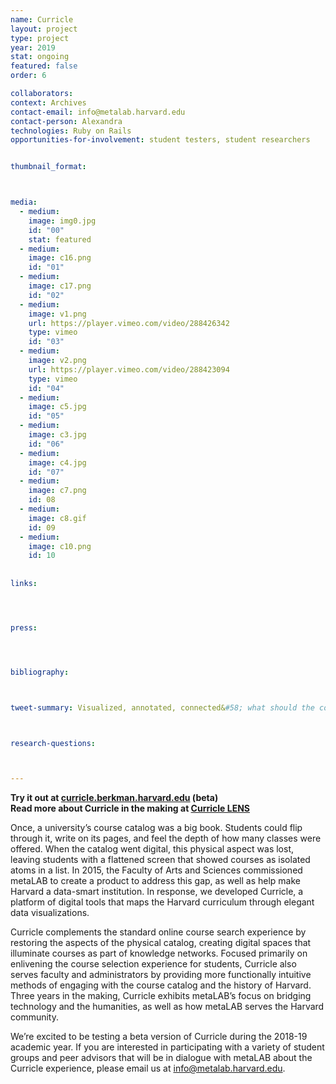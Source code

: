 ```yaml
---
name: Curricle
layout: project
type: project
year: 2019
stat: ongoing
featured: false
order: 6

collaborators:
context: Archives
contact-email: info@metalab.harvard.edu
contact-person: Alexandra
technologies: Ruby on Rails
opportunities-for-involvement: student testers, student researchers


thumbnail_format:



media:
  - medium:
    image: img0.jpg
    id: "00"
    stat: featured
  - medium:
    image: c16.png
    id: "01"
  - medium:
    image: c17.png
    id: "02"
  - medium:
    image: v1.png
    url: https://player.vimeo.com/video/288426342
    type: vimeo
    id: "03"
  - medium:
    image: v2.png
    url: https://player.vimeo.com/video/288423094
    type: vimeo
    id: "04"
  - medium:
    image: c5.jpg
    id: "05"
  - medium:
    image: c3.jpg
    id: "06"
  - medium:
    image: c4.jpg
    id: "07"
  - medium:
    image: c7.png
    id: 08
  - medium:
    image: c8.gif
    id: 09  
  - medium:
    image: c10.png
    id: 10  
    
       
links:




press:




bibliography:



tweet-summary: Visualized, annotated, connected&#58; what should the course catalog look like in the 21st century? Leveraging data and design in a post-disciplinary era.



research-questions:



---
```


**Try it out at [curricle.berkman.harvard.edu](http://curricle.berkman.harvard.edu) (beta)<br />
Read more about Curricle in the making at [Curricle LENS](http://curricle.wpengine.com)**


Once, a university’s course catalog was a big book. Students could flip through it, write on its pages, and feel the depth of how many classes were offered. When the catalog went digital, this physical aspect was lost, leaving students with a flattened screen that showed courses as isolated atoms in a list. In 2015, the Faculty of Arts and Sciences commissioned metaLAB to create a product to address this gap, as well as help make Harvard a data-smart institution. In response, we developed Curricle, a platform of digital tools that maps the Harvard curriculum through elegant data visualizations. 

Curricle complements the standard online course search experience by restoring the aspects of the physical catalog, creating digital spaces that illuminate courses as part of knowledge networks. Focused primarily on enlivening the course selection experience for students, Curricle also serves faculty and administrators by providing more functionally intuitive methods of engaging with the course catalog and the history of Harvard. Three years in the making, Curricle exhibits metaLAB’s focus on bridging technology and the humanities, as well as how metaLAB serves the Harvard community.

We’re excited to be testing a beta version of Curricle during the 2018-19 academic year. If you are interested in participating with a variety of student groups and peer advisors that will be in dialogue with metaLAB about the Curricle experience, please email us at [info@metalab.harvard.edu](mailto:info@metalab.harvard.edu).
